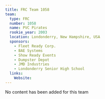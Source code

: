 ```yaml
---
title: FRC Team 1058
team:
  type: FRC
  number: 1058
  name: PVC Pirates
  rookie_year: 2003
  location: Londonderry, New Hampshire, USA
  sponsors:
    - Fleet Ready Corp.
    - BAE Systems
    - Show Ready Events
    - Dumpster Depot
    - JMD Industries
    - Londonderry Senior High School
  links:
    Website: 
---
```

No content has been added for this team